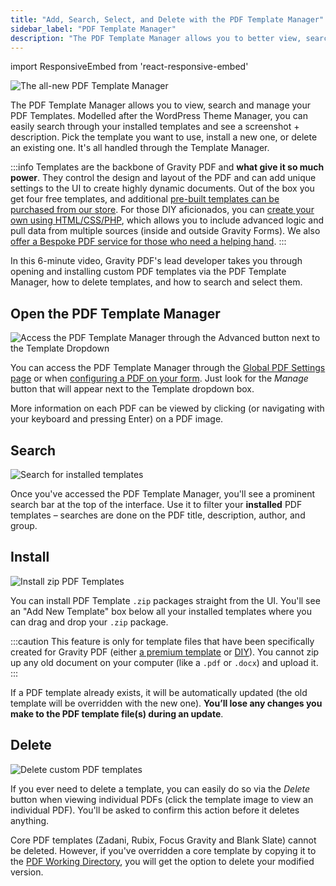 ```yaml
---
title: "Add, Search, Select, and Delete with the PDF Template Manager"
sidebar_label: "PDF Template Manager"
description: "The PDF Template Manager allows you to better view, search and manage your PDF Templates. You can easily search through your installed templates, see what a PDF might look like and view supported features. You can also install PDFs via a zip file and easily delete them, too."
---
```


import ResponsiveEmbed from 'react-responsive-embed'

![The all-new PDF Template Manager](https://resources.gravitypdf.com/uploads/2021/03/v6-Advanced-Template-Selector.png)

The PDF Template Manager allows you to view, search and manage your PDF Templates. Modelled after the WordPress Theme Manager, you can easily search through your installed templates and see a screenshot + description. Pick the template you want to use, install a new one, or delete an existing one. It's all handled through the Template Manager. 

:::info
Templates are the backbone of Gravity PDF and **what give it so much power**. They control the design and layout of the PDF and can add unique settings to the UI to create highly dynamic documents. Out of the box you get four free templates, and additional [pre-built templates can be purchased from our store](https://gravitypdf.com/store/#templates). For those DIY aficionados, you can [create your own using HTML/CSS/PHP](../developers/first-custom-pdf.md), which allows you to include advanced logic and pull data from multiple sources (inside and outside Gravity Forms). We also [offer a Bespoke PDF service for those who need a helping hand](https://gravitypdf.com/bespoke/).
:::

In this 6-minute video, Gravity PDF's lead developer takes you through opening and installing custom PDF templates via the PDF Template Manager, how to delete templates, and how to search and select them.

<ResponsiveEmbed src="https://player.vimeo.com/video/665431569" allowFullScreen />

## Open the PDF Template Manager 

![Access the PDF Template Manager through the Advanced button next to the Template Dropdown](https://resources.gravitypdf.com/uploads/2021/03/v6-Access-Manager.png) 

You can access the PDF Template Manager through the [Global PDF Settings page](global-settings.md#default-template) or when [configuring a PDF on your form](setup-pdf.md#template). Just look for the *Manage* button that will appear next to the Template dropdown box. 

More information on each PDF can be viewed by clicking (or navigating with your keyboard and pressing Enter) on a PDF image.

## Search 

![Search for installed templates](https://resources.gravitypdf.com/uploads/2021/03/v6-Search-Templates.png) 

Once you've accessed the PDF Template Manager, you'll see a prominent search bar at the top of the interface. Use it to filter your **installed** PDF templates – searches are done on the PDF title, description, author, and group.

## Install 

![Install zip PDF Templates](https://resources.gravitypdf.com/uploads/2021/03/v6-Installing-Template.png) 

You can install PDF Template `.zip` packages straight from the UI. You'll see an "Add New Template" box below all your installed templates where you can drag and drop your `.zip` package.

:::caution
This feature is only for template files that have been specifically created for Gravity PDF (either [a premium template](https://gravitypdf.com/store/#templates) or [DIY](../developers/start-customising.md)). You cannot zip up any old document on your computer (like a `.pdf` or `.docx`) and upload it.
:::

If a PDF template already exists, it will be automatically updated (the old template will be overridden with the new one). **You’ll lose any changes you make to the PDF template file(s) during an update**.

## Delete 

![Delete custom PDF templates](https://resources.gravitypdf.com/uploads/2021/03/v6-Details-Page-Delete.png) 

If you ever need to delete a template, you can easily do so via the _Delete_ button when viewing individual PDFs (click the template image to view an individual PDF). You'll be asked to confirm this action before it deletes anything. 

Core PDF templates (Zadani, Rubix, Focus Gravity and Blank Slate) cannot be deleted. However, if you've overridden a core template by copying it to the [PDF Working Directory](../developers/first-custom-pdf.md#pdf-working-directory), you will get the option to delete your modified version.
